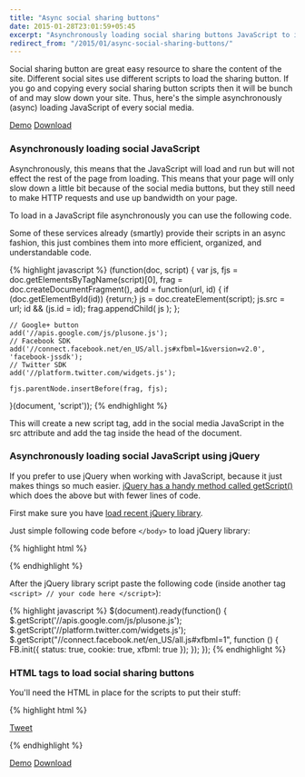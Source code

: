 ```yaml
---
title: "Async social sharing buttons"
date: 2015-01-28T23:01:59+05:45
excerpt: "Asynchronously loading social sharing buttons JavaScript to improve page speed of your site."
redirect_from: "/2015/01/async-social-sharing-buttons/"
---
```


Social sharing button are great easy resource to share the content of the site. Different social sites use different scripts to load the sharing button. If you go and copying every social sharing button scripts then it will be bunch of and may slow down your site. Thus, here's the simple asynchronously (async) loading JavaScript of every social media.

<a class="btn btn-primary" href="{{ site.url }}/labs/2015/async-social-sharing-buttons/" onClick="ga('send', 'event', 'Click', 'Demo', 'Async social sharing buttons');">Demo</a> <a class="btn btn-primary" href="{{ site.url }}/labs/2015/async-social-sharing-buttons/async-social-sharing-buttons.zip" onClick="ga('send', 'event', 'Click', 'Download', 'Async social sharing buttons');">Download</a>

### Asynchronously loading social JavaScript

Asynchronously, this means that the JavaScript will load and run but will not effect the rest of the page from loading. This means that your page will only slow down a little bit because of the social media buttons, but they still need to make HTTP requests and use up bandwidth on your page.

To load in a JavaScript file asynchronously you can use the following code.

Some of these services already (smartly) provide their scripts in an async fashion, this just combines them into more efficient, organized, and understandable code.

{% highlight javascript %}
(function(doc, script) {
  var js,
      fjs = doc.getElementsByTagName(script)[0],
      frag = doc.createDocumentFragment(),
      add = function(url, id) {
          if (doc.getElementById(id)) {return;}
          js = doc.createElement(script);
          js.src = url;
          id && (js.id = id);
          frag.appendChild( js );
      };

    // Google+ button
    add('//apis.google.com/js/plusone.js');
    // Facebook SDK
    add('//connect.facebook.net/en_US/all.js#xfbml=1&version=v2.0', 'facebook-jssdk');
    // Twitter SDK
    add('//platform.twitter.com/widgets.js');

    fjs.parentNode.insertBefore(frag, fjs);
}(document, 'script'));
{% endhighlight %}

This will create a new script tag, add in the social media JavaScript in the src attribute and add the tag inside the head of the document.

### Asynchronously loading social JavaScript using jQuery

If you prefer to use jQuery when working with JavaScript, because it just makes things so much easier. [jQuery has a handy method called getScript()](http://api.jquery.com/jQuery.getScript/) which does the above but with fewer lines of code.

First make sure you have [load recent jQuery library](https://developers.google.com/speed/libraries/devguide#jquery).

Just simple following code before `</body>` to load jQuery library:

{% highlight html %}
<script src="https://ajax.googleapis.com/ajax/libs/jquery/2.1.3/jquery.min.js"></script>
{% endhighlight %}

After the jQuery library script paste the following code (inside another tag `<script> // your code here </script>`):

{% highlight javascript %}
$(document).ready(function() {
    $.getScript('//apis.google.com/js/plusone.js');
	  $.getScript('//platform.twitter.com/widgets.js');
	    $.getScript("//connect.facebook.net/en_US/all.js#xfbml=1", function () {
		  FB.init({ status: true, cookie: true, xfbml: true });
		});
});
{% endhighlight %}

### HTML tags to load social sharing buttons

You'll need the HTML in place for the scripts to put their stuff:

{% highlight html %}
<!-- For Twitter -->
<a href="https://twitter.com/share" class="twitter-share-button" data-count="horizontal">Tweet</a>

<!-- For Facebook -->
<div id="fb-root"></div>
<div class="fb-like" data-send="false" data-layout="button_count" data-width="1" data-show-faces="false" data-action="recommend"></div>

<!-- For Google+ -->
<div class="g-plusone" data-size="medium" data-count="true"></div>
{% endhighlight %}

<a class="btn btn-primary" href="{{ site.url }}/labs/2015/async-social-sharing-buttons/" onClick="ga('send', 'event', 'Click', 'Demo', 'Async social sharing buttons');">Demo</a> <a class="btn btn-primary" href="{{ site.url }}/labs/2015/async-social-sharing-buttons/async-social-sharing-buttons.zip" onClick="ga('send', 'event', 'Click', 'Download', 'Async social sharing buttons');">Download</a>

